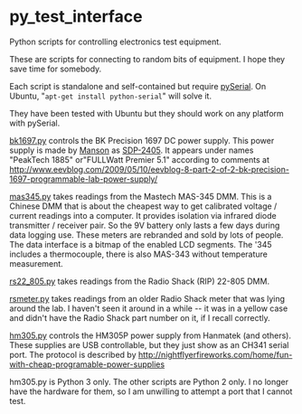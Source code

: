 # py_test_interface

Python scripts for controlling electronics test equipment.

These are scripts for connecting to random bits of equipment.  I hope
they save time for somebody.

Each script is standalone and self-contained but require
[pySerial](http://pyserial.sourceforge.net/).  On Ubuntu, "`apt-get
install python-serial`" will solve it.

They have been tested with Ubuntu but they should work on any platform
with pySerial.

[bk1697.py](bk1697.py) controls the BK Precision 1697 DC power supply.
This power supply is made by [Manson](http://www.manson.com.hk/) as
[SDP-2405](http://www.manson.com.hk/products/detail/168).  It appears
under names "PeakTech 1885" or"FULLWatt Premier 5.1" according to
comments at
http://www.eevblog.com/2009/05/10/eevblog-8-part-2-of-2-bk-precision-1697-programmable-lab-power-supply/

[mas345.py](mas345.py) takes readings from the Mastech MAS-345 DMM.
This is a Chinese DMM that is about the cheapest way to get calibrated
voltage / current readings into a computer.  It provides isolation via
infrared diode transmitter / receiver pair.  So the 9V battery only
lasts a few days during data logging use.  These meters are rebranded
and sold by lots of people.  The data interface is a bitmap of the
enabled LCD segments.  The '345 includes a thermocouple, there is also
MAS-343 without temperature measurement.

[rs22_805.py](rs22_805.py) takes readings from the Radio Shack (RIP) 22-805 DMM.

[rsmeter.py](rsmeter.py) takes readings from an older Radio Shack
meter that was lying around the lab.  I haven't seen it around in a
while -- it was in a yellow case and didn't have the Radio Shack part
number on it, if I recall correctly.

[hm305.py](hm305.py) controls the HM305P power supply from Hanmatek (and others).  These supplies are USB controllable, but they just show as an CH341 serial port.  The protocol is described by http://nightflyerfireworks.com/home/fun-with-cheap-programable-power-supplies

hm305.py is Python 3 only. The other scripts are Python 2 only. I no longer have the hardware for them, so I am unwilling to attempt a port that I cannot test.
